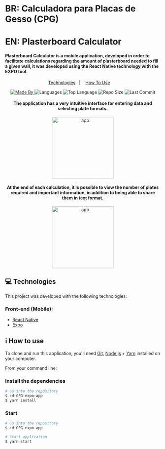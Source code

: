 <h1>BR: Calculadora para Placas de Gesso (CPG)</h1>
<h1>EN: Plasterboard Calculator</h1>

<h4>Plasterboard Calculator is a mobile application, developed in order to facilitate calculations regarding the amount of plasterboard needed to fill a given wall, it was developed using the React Native technology with the EXPO tool.</h4>

<p align="center">
  <a href="#computer-technologies">Technologies</a>&nbsp;&nbsp;&nbsp;|&nbsp;&nbsp;&nbsp;
  <a href="#information_source-how-to-use">How To Use</a>&nbsp;&nbsp;&nbsp;&nbsp;&nbsp;&nbsp;
</p>

<p align="center">
  <a href="https://www.linkedin.com/in/diegoferreirati/">
  <img alt="Made By" src="https://img.shields.io/static/v1?label=Made%20By&message=Diego%20Ferreira&color=DarkViolet&style=for-the-badge">
	</a>
  
  <img alt="Languages" src="https://img.shields.io/github/languages/count/diego5f5/CPG-expo-app?style=for-the-badge">
  
  <img alt="Top Language" src="https://img.shields.io/github/languages/top/diego5f5/CPG-expo-app?style=for-the-badge">
  
  <img alt="Repo Size" src="https://img.shields.io/github/repo-size/diego5f5/CPG-expo-app?style=for-the-badge">
  
  <img alt="Last Commit" src="https://img.shields.io/github/last-commit/diego5f5/CPG-expo-app?style=for-the-badge">
</p>

<h4 align="center">
  <p>The application has a very intuitive interface for entering data and selecting plate formats.</p>
</h4>

<p align="center">
  <img width="200" alt="app" src="https://i.imgur.com/L7Tn8ti.jpg">
</p>

<h4 align="center">
  <p>At the end of each calculation, it is possible to view the number of plates required and important information, in addition to being able to share them in text format.</p>
</h4>

<p align="center">
  <img width="200" alt="app" src="https://i.imgur.com/ZuOjo5y.jpg">
</p>

## :computer: Technologies

This project was developed with the following technologies:

### Front-end (Mobile):
-  <a href="https://reactnative.dev/docs/getting-started" target="_blank">React Native</a>
-  <a href="https://docs.expo.io/" target="_blank">Expo</a>


## :information_source: How to use

To clone and run this application, you'll need <a href="https://git-scm.com" target="_blank">Git</a>, <a href="https://nodejs.org/en/docs/" target="_blank">Node.js</a> +  <a href="https://yarnpkg.com/" target="_blank">Yarn</a> installed on your computer.

From your command line:

### Install the dependencies

```bash
# Go into the repository
$ cd CPG-expo-app
$ yarn install
```

### Start

```bash
# Go into the repository
$ cd CPG-expo-app

# Start application
$ yarn start
```
